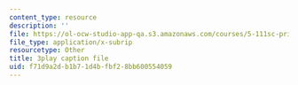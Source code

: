```yaml
---
content_type: resource
description: ''
file: https://ol-ocw-studio-app-qa.s3.amazonaws.com/courses/5-111sc-principles-of-chemical-science-fall-2014/f71d9a2db1b71d4bfbf28bb600554059_Qg7pQ_CYaIQ.srt
file_type: application/x-subrip
resourcetype: Other
title: 3play caption file
uid: f71d9a2d-b1b7-1d4b-fbf2-8bb600554059
---
```


